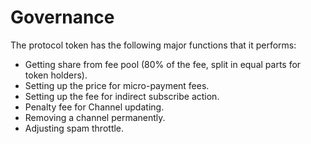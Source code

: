 # Governance

The protocol token has the following major functions that it performs:

* Getting share from fee pool \(80% of the fee, split in equal parts for token holders\).
* Setting up the price for micro-payment fees.
* Setting up the fee for indirect subscribe action.
* Penalty fee for Channel updating.
* Removing a channel permanently.
* Adjusting spam throttle.




